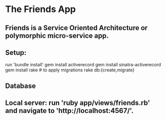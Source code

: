 # The Friends App

## Friends is a Service Oriented Architecture or polymorphic micro-service app.

## Setup:
run 'bundle install'
gem install activerecord
gem install sinatra-activerecord
gem install rake # to apply migrations
rake db:{create,migrate}
## Database

## Local server: run 'ruby app/views/friends.rb' and navigate to 'http://localhost:4567/'.

